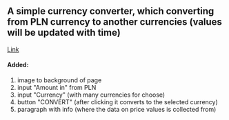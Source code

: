 ﻿## A simple currency converter, which converting from PLN currency to another currencies (values will be updated with time)

[Link](https://mr-front-end-dev.github.io/Currency-Converter--EN-LSG-/)

#### Added:
1. image to background of page
2. input "Amount in" from PLN
3. input "Currency" (with many currencies for choose)
4. button "CONVERT" (after clicking it converts to the selected currency)
5. paragraph with info (where the data on price values is collected from)
